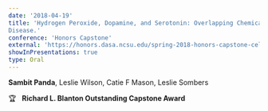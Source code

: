 ```yaml
---
date: '2018-04-19'
title: 'Hydrogen Peroxide, Dopamine, and Serotonin: Overlapping Chemical Systems Contribute to the Control of Dyskinetic Movements in the Rat During Chronic L-DOPA Treatment for Parkinson’s
Disease.'
conference: 'Honors Capstone'
external: 'https://honors.dasa.ncsu.edu/spring-2018-honors-capstone-celebration/dsc03205/'
showInPresentations: true
type: Oral
---
```


**Sambit Panda**, Leslie Wilson, Catie F Mason, Leslie Sombers

🏆 &nbsp; **Richard L. Blanton Outstanding Capstone Award**
